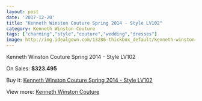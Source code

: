 ```yaml
---
layout: post
date: '2017-12-20'
title: "Kenneth Winston Couture Spring 2014 - Style LV102"
category: Kenneth Winston Couture
tags: ["charming","style","couture","wedding","dresses"]
image: http://img.idealgown.com/13286-thickbox_default/kenneth-winston-couture-spring-2014-style-lv102.jpg
---
```

Kenneth Winston Couture Spring 2014 - Style LV102

On Sales: **$323.495**
<a href="https://www.idealgown.com/en/kenneth-winston-couture/5344-kenneth-winston-couture-spring-2014-style-lv102.html"><amp-img layout="responsive" width="600" height="600" src="//img.idealgown.com/13286-thickbox_default/kenneth-winston-couture-spring-2014-style-lv102.jpg" alt="Kenneth Winston Couture Spring 2014 - Style LV102 0" /></a>
<a href="https://www.idealgown.com/en/kenneth-winston-couture/5344-kenneth-winston-couture-spring-2014-style-lv102.html"><amp-img layout="responsive" width="600" height="600" src="//img.idealgown.com/13288-thickbox_default/kenneth-winston-couture-spring-2014-style-lv102.jpg" alt="Kenneth Winston Couture Spring 2014 - Style LV102 1" /></a>
<a href="https://www.idealgown.com/en/kenneth-winston-couture/5344-kenneth-winston-couture-spring-2014-style-lv102.html"><amp-img layout="responsive" width="600" height="600" src="//img.idealgown.com/13287-thickbox_default/kenneth-winston-couture-spring-2014-style-lv102.jpg" alt="Kenneth Winston Couture Spring 2014 - Style LV102 2" /></a>

Buy it: [Kenneth Winston Couture Spring 2014 - Style LV102](https://www.idealgown.com/en/kenneth-winston-couture/5344-kenneth-winston-couture-spring-2014-style-lv102.html "Kenneth Winston Couture Spring 2014 - Style LV102")

View more: [Kenneth Winston Couture](https://www.idealgown.com/en/77-kenneth-winston-couture "Kenneth Winston Couture")